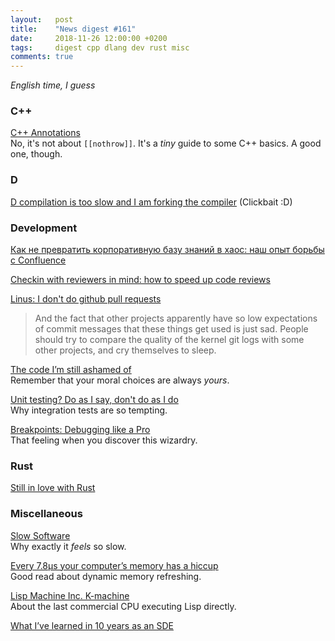 ```yaml
---
layout:   post
title:    "News digest #161"
date:     2018-11-26 12:00:00 +0200
tags:     digest cpp dlang dev rust misc
comments: true
---
```


_English time, I guess_

### C++

[C++ Annotations](http://www.icce.rug.nl/documents/cplusplus/)<br/>
No, it's not about `[[nothrow]]`. It's a _tiny_ guide to some C++ basics. A good one, though.

### D

[D compilation is too slow and I am forking the compiler](https://blog.thecybershadow.net/2018/11/18/d-compilation-is-too-slow-and-i-am-forking-the-compiler/) (Clickbait :D)

### Development

[Как не превратить корпоративную базу знаний в хаос: наш опыт борьбы с Confluence](https://habr.com/post/430500/)

[Checkin with reviewers in mind: how to speed up code reviews](http://blog.plasticscm.com/2018/10/checkin-with-reviewers-in-mind-how-to-fix-pull-requests.html)

[Linus: I don't do github pull requests](https://github.com/torvalds/linux/pull/17)<br/>
> And the fact that other projects apparently have so low expectations
> of commit messages that these things get used is just sad. People
> should try to compare the quality of the kernel git logs with some
> other projects, and cry themselves to sleep.

[The code I’m still ashamed of](https://medium.freecodecamp.org/the-code-im-still-ashamed-of-e4c021dff55e)<br/>
Remember that your moral choices are always _yours_.

[Unit testing? Do as I say, don't do as I do](https://atilanevesoncode.wordpress.com/2018/11/20/unit-testing-do-as-i-say-dont-do-as-i-do/)<br/>
Why integration tests are so tempting.

[Breakpoints: Debugging like a Pro](https://cheesecakelabs.com/blog/breakpoints-debugging-like-pro/)<br/>
That feeling when you discover this wizardry.

### Rust

[Still in love with Rust](https://dpc.pw/still-in-love-with-rust)

### Miscellaneous

[Slow Software](https://www.inkandswitch.com/slow-software.html)<br/>
Why exactly it _feels_ so slow.

[Every 7.8μs your computer’s memory has a hiccup](https://blog.cloudflare.com/every-7-8us-your-computers-memory-has-a-hiccup/)<br/>
Good read about dynamic memory refreshing.

[Lisp Machine Inc. K-machine](http://fare.tunes.org/tmp/emergent/kmachine.htm)<br/>
About the last commercial CPU executing Lisp directly.

[What I’ve learned in 10 years as an SDE](https://medium.com/expedia-engineering/what-ive-learned-in-10-years-as-an-sde-9cea19aac0ce)
